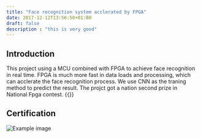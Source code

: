 ```yaml
---
title: "Face recognition system acclerated by FPGA"
date: 2017-12-12T13:56:50+01:00
draft: false
description : "this is very good"
---
```


## Introduction
This project using a MCU combined with FPGA to achieve face recognition in real time. FPGA is much more fast in data loads and processing, which can acclerate the face recognition process. We use CNN as the traning method to predict the result. The projct got a nation second prize in National Fpga contest.
{{<youtube POg5pSlbgfE>}}

## Certification
![Example image](/images/fpga.jpg)
